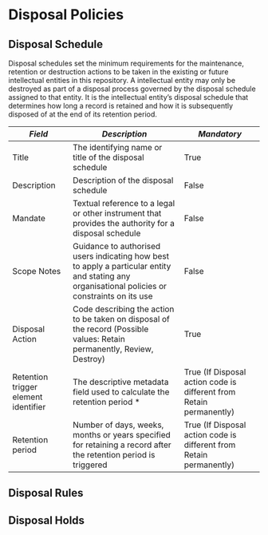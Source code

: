 # Disposal Policies

## Disposal Schedule

Disposal schedules set the minimum requirements for the maintenance, retention or destruction actions to be taken in the existing or future intellectual entities in this repository. A intellectual entity may only be destroyed as part of a disposal process governed by the disposal schedule assigned to that entity. It is the intellectual entity’s disposal schedule that determines how long a record is retained and how it is subsequently disposed of at the end of its retention period.

| *Field* | *Description* | *Mandatory* |
| --------- |---------- | ------------- |
| Title | The identifying name or title of the disposal schedule | True |
| Description | Description of the disposal schedule | False |
| Mandate | Textual reference to a legal or other instrument that provides the authority for a disposal schedule | False |
| Scope Notes | Guidance to authorised users indicating how best to apply a particular entity and stating any organisational policies or constraints on its use | False |
| Disposal Action | Code describing the action to be taken on disposal of the record (Possible values: Retain permanently, Review, Destroy) | True |
| Retention trigger element identifier | The descriptive metadata field used to calculate the retention period * | True (If Disposal action code is different from Retain permanently) |
| Retention period | Number of days, weeks, months or years specified for retaining a record after the retention period is triggered | True (If Disposal action code is different from Retain permanently) |









## Disposal Rules

## Disposal Holds